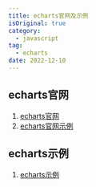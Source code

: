 ```yaml
---
title: echarts官网及示例
isOriginal: true
category:
  - javascript
tag:
  - echarts
date: 2022-12-10
---
```


## echarts官网

1. [echarts官网](https://echarts.apache.org/zh/index.html)
2. [echarts官网示例](https://echarts.apache.org/examples/zh/index.html)

## echarts示例

1. [echarts示例](https://www.isqqw.com/)
